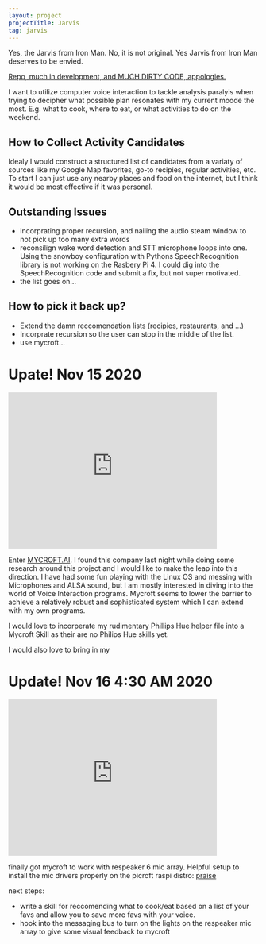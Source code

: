 ```yaml
---
layout: project
projectTitle: Jarvis
tag: jarvis
--- 
```

Yes, the Jarvis from Iron Man. No, it is not original. Yes Jarvis from Iron Man deserves to be envied. 

[Repo, much in development, and MUCH DIRTY CODE, appologies.](https://github.com/kennette21/jarvis)

I want to utilize computer voice interaction to tackle analysis paralyis when trying to decipher what possible plan resonates with my current moode the most. E.g. what to cook, where to eat, or what activities to do on the weekend. 

## How to Collect Activity Candidates
Idealy I would construct a structured list of candidates from a variaty of sources like my Google Map favorites, go-to recipies, regular activities, etc. To start I can just use any nearby places and food on the internet, but I think it would be most effective if it was personal.

## Outstanding Issues
- incorprating proper recursion, and nailing the audio steam window to not pick up too many extra words
- reconsilign wake word detection and STT microphone loops into one. Using the snowboy configuration with Pythons SpeechRecognition library is not working on the Rasbery Pi 4. I could dig into the SpeechRecognition code and submit a fix, but not super motivated.
- the list goes on...


## How to pick it back up?
- Extend the damn reccomendation lists (recipies, restaurants, and ...)
- Incorprate recursion so the user can stop in the middle of the list.
- use mycroft...

# Upate! Nov 15 2020
<iframe 
    width="420" 
    height="315"
    src="https://tbportfolio.imfast.io/portfolio/jarvis/jarv_update.mp4"
    frameborder="0"
    allowfullscreen>
</iframe>

Enter [MYCROFT.AI](https://mycroft.ai/). I found this company last night while doing some research around this project and I would like to make the leap into this direction. I have had some fun playing with the Linux OS and messing with Microphones and ALSA sound, but I am mostly interested in diving into the world of Voice Interaction programs. Mycroft seems to lower the barrier to achieve a relatively robust and sophisticated system which I can extend with my own programs.

I would love to incorperate my rudimentary Phillips Hue helper file into a Mycroft Skill as their are no Philips Hue skills yet.

I would also love to bring in my

# Update! Nov 16 4:30 AM 2020

<iframe 
    width="420" 
    height="315"
    src="https://tbportfolio.imfast.io/portfolio/jarvis/mycroft_working.mp4"
    frameborder="0"
    allowfullscreen>
</iframe>

finally got mycroft to work with respeaker 6 mic array. Helpful setup to install the mic drivers properly on the picroft raspi distro: [praise](https://github.com/adelhult/respeaker-with-picroft)

next steps:
- write a skill for reccomending what to cook/eat based on a list of your favs and allow you to save more favs with your voice.
- hook into the messaging bus to turn on the lights on the respeaker mic array to give some visual feedback to mycroft
